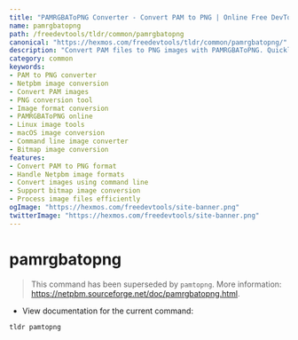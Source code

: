 ```yaml
---
title: "PAMRGBAToPNG Converter - Convert PAM to PNG | Online Free DevTools by Hexmos"
name: pamrgbatopng
path: /freedevtools/tldr/common/pamrgbatopng
canonical: "https://hexmos.com/freedevtools/tldr/common/pamrgbatopng/"
description: "Convert PAM files to PNG images with PAMRGBAToPNG. Quickly transform Netpbm image formats. Free online tool, no registration required."
category: common
keywords:
- PAM to PNG converter
- Netpbm image conversion
- Convert PAM images
- PNG conversion tool
- Image format conversion
- PAMRGBAToPNG online
- Linux image tools
- macOS image conversion
- Command line image converter
- Bitmap image conversion
features:
- Convert PAM to PNG format
- Handle Netpbm image formats
- Convert images using command line
- Support bitmap image conversion
- Process image files efficiently
ogImage: "https://hexmos.com/freedevtools/site-banner.png"
twitterImage: "https://hexmos.com/freedevtools/site-banner.png"
---
```


# pamrgbatopng

> This command has been superseded by `pamtopng`.
> More information: <https://netpbm.sourceforge.net/doc/pamrgbatopng.html>.

- View documentation for the current command:

`tldr pamtopng`
